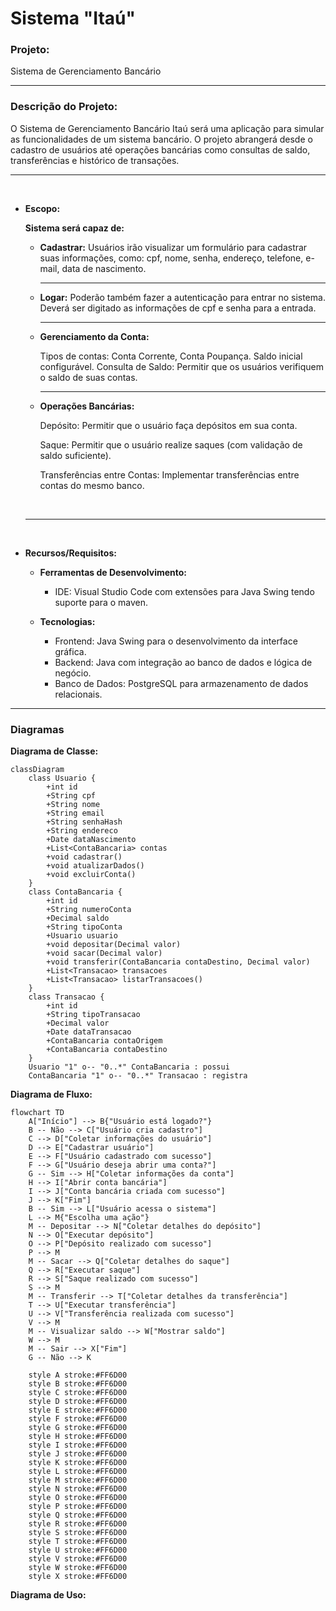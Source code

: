 # Sistema "Itaú"

### **Projeto:**

Sistema de Gerenciamento Bancário

<hr>

### **Descrição do Projeto:**

O Sistema de Gerenciamento Bancário Itaú será uma aplicação para simular as funcionalidades de um sistema bancário. O projeto abrangerá desde o cadastro de usuários até operações bancárias como consultas de saldo, transferências e histórico de transações.
    <hr>
    <br>
- **Escopo:**
    
     **Sistema será capaz de:**
        
    - **Cadastrar:**
        Usuários irão visualizar um formulário para cadastrar suas informações, como: cpf, nome, senha, endereço, telefone, e-mail, data de nascimento.
        <hr>
    - **Logar:**
        Poderão também fazer a autenticação para entrar no sistema. Deverá ser digitado as informações de cpf e senha para a entrada.
        <hr>
    - **Gerenciamento da Conta:**
        
        Tipos de contas: Conta Corrente, Conta Poupança.
        Saldo inicial configurável.
        Consulta de Saldo: Permitir que os     usuários verifiquem o saldo de suas contas.
        <hr>
    - **Operações Bancárias:**
        
        Depósito: Permitir que o usuário faça depósitos em sua conta.

        Saque: Permitir que o usuário realize saques (com validação de saldo suficiente).
        
        Transferências entre Contas: Implementar transferências entre contas do mesmo banco.
    
    <br>
    
    <hr>


    <br>
- **Recursos/Requisitos:**
    - **Ferramentas de Desenvolvimento:**
        - IDE: Visual Studio Code com extensões para Java Swing tendo suporte para o maven.

    - **Tecnologias:**
        - Frontend: Java Swing para o desenvolvimento da interface gráfica.
        - Backend: Java com integração ao banco de dados e lógica de negócio.
        - Banco de Dados: PostgreSQL para armazenamento de dados relacionais.

<hr>

### **Diagramas**

**Diagrama de Classe:**
```mermaid
classDiagram
    class Usuario {
        +int id
        +String cpf
        +String nome
        +String email
        +String senhaHash
        +String endereco
        +Date dataNascimento
        +List<ContaBancaria> contas
        +void cadastrar()
        +void atualizarDados()
        +void excluirConta()
    }
    class ContaBancaria {
        +int id
        +String numeroConta
        +Decimal saldo
        +String tipoConta
        +Usuario usuario
        +void depositar(Decimal valor)
        +void sacar(Decimal valor)
        +void transferir(ContaBancaria contaDestino, Decimal valor)
        +List<Transacao> transacoes
        +List<Transacao> listarTransacoes()
    }
    class Transacao {
        +int id
        +String tipoTransacao
        +Decimal valor
        +Date dataTransacao
        +ContaBancaria contaOrigem
        +ContaBancaria contaDestino
    }
    Usuario "1" o-- "0..*" ContaBancaria : possui
    ContaBancaria "1" o-- "0..*" Transacao : registra
```
**Diagrama de Fluxo:**

```mermaid
flowchart TD
    A["Início"] --> B{"Usuário está logado?"}
    B -- Não --> C["Usuário cria cadastro"]
    C --> D["Coletar informações do usuário"]
    D --> E["Cadastrar usuário"]
    E --> F["Usuário cadastrado com sucesso"]
    F --> G["Usuário deseja abrir uma conta?"]
    G -- Sim --> H["Coletar informações da conta"]
    H --> I["Abrir conta bancária"]
    I --> J["Conta bancária criada com sucesso"]
    J --> K["Fim"]
    B -- Sim --> L["Usuário acessa o sistema"]
    L --> M{"Escolha uma ação"}
    M -- Depositar --> N["Coletar detalhes do depósito"]
    N --> O["Executar depósito"]
    O --> P["Depósito realizado com sucesso"]
    P --> M
    M -- Sacar --> Q["Coletar detalhes do saque"]
    Q --> R["Executar saque"]
    R --> S["Saque realizado com sucesso"]
    S --> M
    M -- Transferir --> T["Coletar detalhes da transferência"]
    T --> U["Executar transferência"]
    U --> V["Transferência realizada com sucesso"]
    V --> M
    M -- Visualizar saldo --> W["Mostrar saldo"]
    W --> M
    M -- Sair --> X["Fim"]
    G -- Não --> K

    style A stroke:#FF6D00
    style B stroke:#FF6D00
    style C stroke:#FF6D00
    style D stroke:#FF6D00
    style E stroke:#FF6D00
    style F stroke:#FF6D00
    style G stroke:#FF6D00
    style H stroke:#FF6D00
    style I stroke:#FF6D00
    style J stroke:#FF6D00
    style K stroke:#FF6D00
    style L stroke:#FF6D00
    style M stroke:#FF6D00
    style N stroke:#FF6D00
    style O stroke:#FF6D00
    style P stroke:#FF6D00
    style Q stroke:#FF6D00
    style R stroke:#FF6D00
    style S stroke:#FF6D00
    style T stroke:#FF6D00
    style U stroke:#FF6D00
    style V stroke:#FF6D00
    style W stroke:#FF6D00
    style X stroke:#FF6D00

```

**Diagrama de Uso:**